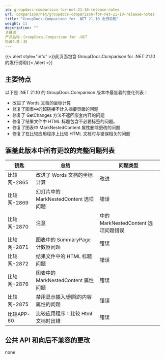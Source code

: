 ```yaml
---
id: groupdocs-comparison-for-net-21-10-release-notes
url: comparison/net/groupdocs-comparison-for-net-21-10-release-notes
title: "GroupDocs.Comparison for .NET 21.10 发行说明"
weight: 11
description: ""
关键词：
产品名称：GroupDocs.Comparison for .NET
隐藏儿童：假
---
```

{{< alert style="info" >}}此页面包含 GroupDocs.Comparison for .NET 21.10 的发行说明{{< /alert >}}

## 主要特点

以下是 .NET 21.10 的 GroupDocs.Comparison 版本中最显着的变化列表：

* 改进了 Words 文档的坐标计算
* 修复了图表中的超链接不计入摘要页面的问题
* 修复了 GetChanges 方法不返回嵌套内容的问题
* 修复了结果文件中 HTML 标题包含不必要<span>标签的问题。</span>
* 修复了图表中 MarkNestedContent 属性删除更改的问题
* 修复了在比较应用程序上比较 HTML 文档时与错误相关的问题

## 涵盖此版本中所有更改的完整问题列表

|钥匙 |总结 |问题类型 |
| --- | --- | --- |
|比较网-2865 |改进了 Words 文档的坐标计算 |改进 |
|比较网-2869 |幻灯片中的 MarkNestedContent 选项问题 |错误 |
|比较网-2870 |注意 | 中的 MarkNestedContent 选项问题错误 |
|比较网-2871 |图表中的 SummaryPage 计数器问题 |错误 |
|比较网-2872 |结果文件中的 HTML 标题问题 |错误 |
|比较网-2876 |图表中的 MarkNestedContent 属性问题 |错误 |
|比较网-2875 |禁用显示插入/删除的内容属性的问题 |错误 |
|比较APP-60 |比较应用程序：比较 Html 文档时出错 |错误 |


## 公共 API 和向后不兼容的更改
none
